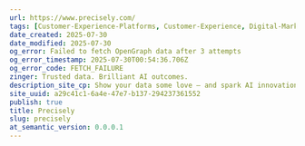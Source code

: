```yaml
---
url: https://www.precisely.com/
tags: [Customer-Experience-Platforms, Customer-Experience, Digital-Marketing-Tools, Data-Integrity-Suites]
date_created: 2025-07-30
date_modified: 2025-07-30
og_error: Failed to fetch OpenGraph data after 3 attempts
og_error_timestamp: 2025-07-30T00:54:36.706Z
og_error_code: FETCH_FAILURE
zinger: Trusted data. Brilliant AI outcomes.
description_site_cp: Show your data some love – and spark AI innovation.
site_uuid: a29c41c1-6a4e-47e7-b137-294237361552
publish: true
title: Precisely
slug: precisely
at_semantic_version: 0.0.0.1
---
```

